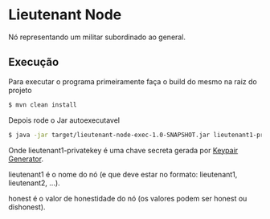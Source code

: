 # Lieutenant Node

Nó representando um militar subordinado ao general.

## Execução

Para executar o programa primeiramente faça o build do mesmo na raiz do projeto

~~~ sh
$ mvn clean install 
~~~

Depois rode o Jar autoexecutavel

~~~ sh
$ java -jar target/lieutenant-node-exec-1.0-SNAPSHOT.jar lieutenant1-privatekey lieutenant1 honest
~~~

Onde lieutenant1-privatekey é uma chave secreta gerada por [Keypair Generator](https://github.com/marcelobaxauli/KeypairGenerator).

lieutenant1 é o nome do nó (e que deve estar no formato: lieutenant1, lieutenant2, ...).

honest é o valor de honestidade do nó (os valores podem ser honest ou dishonest).
